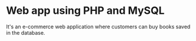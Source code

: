 # Web app using PHP and MySQL

It's an e-commerce web application where customers can buy books saved in the database.
